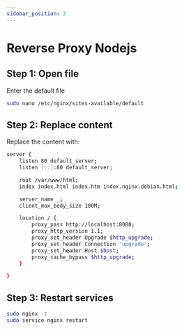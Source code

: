 ```yaml
---
sidebar_position: 3
---
```


# Reverse Proxy Nodejs

## Step 1: Open file
Enter the default file
```bash
sudo nano /etc/nginx/sites-available/default
```

## Step 2: Replace content
Replace the content with:
```bash title="default"
server {
    listen 80 default_server;
    listen [::]:80 default_server;

    root /var/www/html;
    index index.html index.htm index.nginx-debian.html;

    server_name _;
    client_max_body_size 100M; 

    location / {
        proxy_pass http://localhost:8080;
        proxy_http_version 1.1;
        proxy_set_header Upgrade $http_upgrade;
        proxy_set_header Connection 'upgrade';
        proxy_set_header Host $host;
        proxy_cache_bypass $http_upgrade;
    }

}
```

## Step 3: Restart services
```bash
sudo nginx -t
sudo service nginx restart
```